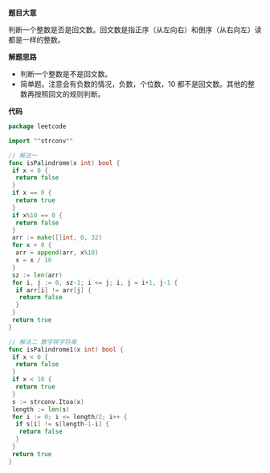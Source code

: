 **题目大意** 

判断一个整数是否是回文数。回文数是指正序（从左向右）和倒序（从右向左）读都是一样的整数。

**解题思路** 

- 判断一个整数是不是回文数。
- 简单题。注意会有负数的情况，负数，个位数，10 都不是回文数。其他的整数再按照回文的规则判断。

**代码** 

```go
package leetcode

import ""strconv""

// 解法一
func isPalindrome(x int) bool {
 if x < 0 {
  return false
 }
 if x == 0 {
  return true
 }
 if x%10 == 0 {
  return false
 }
 arr := make([]int, 0, 32)
 for x > 0 {
  arr = append(arr, x%10)
  x = x / 10
 }
 sz := len(arr)
 for i, j := 0, sz-1; i <= j; i, j = i+1, j-1 {
  if arr[i] != arr[j] {
   return false
  }
 }
 return true
}

// 解法二 数字转字符串
func isPalindrome1(x int) bool {
 if x < 0 {
  return false
 }
 if x < 10 {
  return true
 }
 s := strconv.Itoa(x)
 length := len(s)
 for i := 0; i <= length/2; i++ {
  if s[i] != s[length-1-i] {
   return false
  }
 }
 return true
}
```